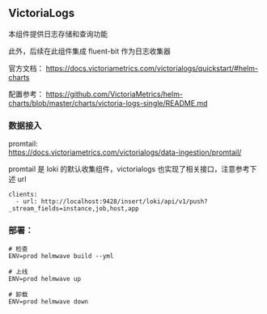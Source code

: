 ## VictoriaLogs

本组件提供日志存储和查询功能

此外，后续在此组件集成 fluent-bit 作为日志收集器

官方文档：
https://docs.victoriametrics.com/victorialogs/quickstart/#helm-charts

配置参考：
https://github.com/VictoriaMetrics/helm-charts/blob/master/charts/victoria-logs-single/README.md

### 数据接入



promtail:  
https://docs.victoriametrics.com/victorialogs/data-ingestion/promtail/

promtail 是 loki 的默认收集组件，victorialogs 也实现了相关接口，注意参考下述 url
```
clients:
  - url: http://localhost:9428/insert/loki/api/v1/push?_stream_fields=instance,job,host,app
```

### 部署：
```shell
# 检查
ENV=prod helmwave build --yml

# 上线
ENV=prod helmwave up

# 卸载
ENV=prod helmwave down
```

